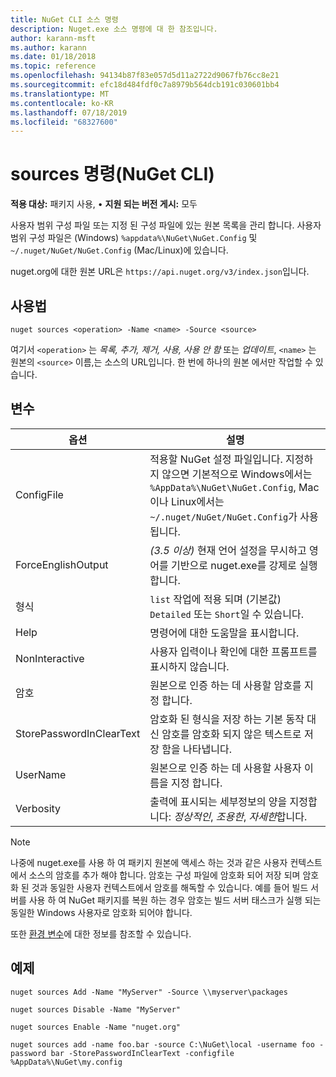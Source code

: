 ```yaml
---
title: NuGet CLI 소스 명령
description: Nuget.exe 소스 명령에 대 한 참조입니다.
author: karann-msft
ms.author: karann
ms.date: 01/18/2018
ms.topic: reference
ms.openlocfilehash: 94134b87f83e057d5d11a2722d9067fb76cc8e21
ms.sourcegitcommit: efc18d484fdf0c7a8979b564dcb191c030601bb4
ms.translationtype: MT
ms.contentlocale: ko-KR
ms.lasthandoff: 07/18/2019
ms.locfileid: "68327600"
---
```

# <a name="sources-command-nuget-cli"></a>sources 명령(NuGet CLI)

**적용 대상:** 패키지 사용, &bullet; **지원 되는 버전 게시:** 모두

사용자 범위 구성 파일 또는 지정 된 구성 파일에 있는 원본 목록을 관리 합니다. 사용자 범위 구성 파일은 (Windows) `%appdata%\NuGet\NuGet.Config` 및 `~/.nuget/NuGet/NuGet.Config` (Mac/Linux)에 있습니다.

nuget.org에 대한 원본 URL은 `https://api.nuget.org/v3/index.json`입니다.

## <a name="usage"></a>사용법

```cli
nuget sources <operation> -Name <name> -Source <source>
```

여기서 `<operation>` 는 *목록, 추가, 제거, 사용, 사용 안 함* 또는 *업데이트*, `<name>` 는 원본의 `<source>` 이름,는 소스의 URL입니다. 한 번에 하나의 원본 에서만 작업할 수 있습니다.

## <a name="options"></a>변수

| 옵션 | 설명 |
| --- | --- |
| ConfigFile | 적용할 NuGet 설정 파일입니다. 지정하지 않으면 기본적으로 Windows에서는 `%AppData%\NuGet\NuGet.Config`, Mac이나 Linux에서는 `~/.nuget/NuGet/NuGet.Config`가 사용됩니다.|
| ForceEnglishOutput | *(3.5 이상)*  현재 언어 설정을 무시하고 영어를 기반으로 nuget.exe를 강제로 실행합니다. |
| 형식 | `list` 작업에 적용 되며 (기본값) `Detailed` 또는 `Short`일 수 있습니다. |
| Help | 명령어에 대한 도움말을 표시합니다. |
| NonInteractive | 사용자 입력이나 확인에 대한 프롬프트를 표시하지 않습니다. |
| 암호 | 원본으로 인증 하는 데 사용할 암호를 지정 합니다. |
| StorePasswordInClearText | 암호화 된 형식을 저장 하는 기본 동작 대신 암호를 암호화 되지 않은 텍스트로 저장 함을 나타냅니다. |
| UserName | 원본으로 인증 하는 데 사용할 사용자 이름을 지정 합니다. |
| Verbosity | 출력에 표시되는 세부정보의 양을 지정합니다: *정상적인*, *조용한*, *자세한*합니다. |

> [!Note]
> 나중에 nuget.exe를 사용 하 여 패키지 원본에 액세스 하는 것과 같은 사용자 컨텍스트에서 소스의 암호를 추가 해야 합니다. 암호는 구성 파일에 암호화 되어 저장 되며 암호화 된 것과 동일한 사용자 컨텍스트에서 암호를 해독할 수 있습니다. 예를 들어 빌드 서버를 사용 하 여 NuGet 패키지를 복원 하는 경우 암호는 빌드 서버 태스크가 실행 되는 동일한 Windows 사용자로 암호화 되어야 합니다.

또한 [환경 변수](cli-ref-environment-variables.md)에 대한 정보를 참조할 수 있습니다.

## <a name="examples"></a>예제

```cli
nuget sources Add -Name "MyServer" -Source \\myserver\packages

nuget sources Disable -Name "MyServer"

nuget sources Enable -Name "nuget.org"

nuget sources add -name foo.bar -source C:\NuGet\local -username foo -password bar -StorePasswordInClearText -configfile %AppData%\NuGet\my.config
```
